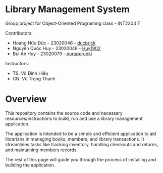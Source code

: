# Library Management System

Group project for Object-Oriented Programing class - INT2204 7

Contributors:
- Hoàng Hữu Đức - 23020046 - [ducbrick](https://github.com/ducbrick)
- Nguyễn Quốc Huy - 23020046 - [Huy1902](https://github.com/Huy1902)
- Bùi An Huy - 23020079 - [purupurupkl](https://github.com/purupurupkl)

Instructors:
- TS. Võ Đình Hiếu
- CN. Vũ Trọng Thanh

# Overview

This repository contains the source code and necessary resources/instructions to build, run and use a library management application.

The application is intended to be a simple and efficient application to aid librarians in managing books, members, and library transactions. It streamlines tasks like tracking inventory, handling checkouts and returns, and maintaining members records. 

The rest of this page will guide you through the process of installing and building the application.
